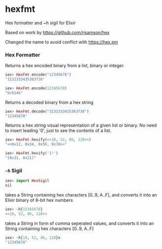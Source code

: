# hexfmt
Hex formatter and ~h sigil for Elixir

Based on work by https://github.com/rjsamson/hex

Changed the name to avoid conflict with https://hex.pm

### Hex Formatter

Returns a hex encoded binary from a list, binary or integer.

```elixir 
iex> HexFmt.encode("12345678")
"3132333435363738"

iex> HexFmt.encode(12345678)
"bc614e"
```

Returns a decoded binary from a hex string

```elixir 
iex> HexFmt.decode("3132333435363738")
"12345678"
```

Returns a hex string visual representation of a given list or binary. No need to insert leading '0', just to see the contents of a list. 

```elixir 
iex> HexFmt.hexify(<<18, 52, 86, 120>>)
"<<0x12, 0x34, 0x56, 0x78>>"

iex> HexFmt.hexify('1!')
"[0x31, 0x21]"
```

### `~h` Sigil

```elixir 
iex> import HexSigil
nil
```

takes a String containing hex characters [0..9, A..F], 
and converts it into an Elixir binary of 8-bit hex numbers

```elixir 
iex> ~h{12345678}
<<18, 52, 86, 120>>
```

takes a String in form of comma seperated values, and converts it into an String containing hex characters [0..9, A..F] 

```elixir 
iex> ~h{18, 52, 86, 120}x
"12345678"
```



